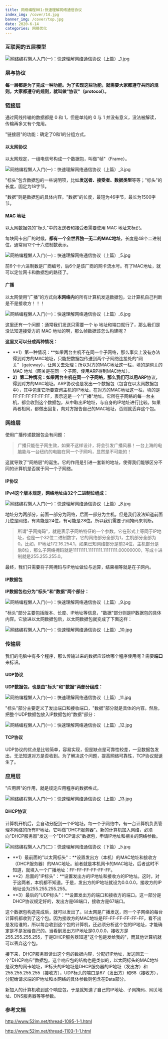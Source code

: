 ```yaml
---
title: 网络编程001:快速理解网络通信协议
index_img: /cover/14.jpg
banner_img: /cover/top.jpg
date: 2020-6-14
categories: 网络优化
---
```






### 互联网的五层模型

![网络编程懒人入门(一)：快速理解网络通信协议（上篇）_1.jpg](http://www.52im.net/data/attachment/forum/201811/01/150735oly7l6bu5cffff7h.jpg)



### 层与协议

**每一层都是为了完成一种功能。为了实现这些功能，就需要大家都遵守共同的规则。大家都遵守的规则，就叫做"协议"（protocol）。**

### 链接层

通过网线传输的数据都是 0 和 1，但是单纯的 0 与 1 并没有意义，没法被解读，传输再多又有个鬼用。

"链接层"的功能：确定了0和1的分组方式。

#### 以太网协议

以太网规定，一组电信号构成一个数据包，叫做"帧"（Frame）。

![网络编程懒人入门(一)：快速理解网络通信协议（上篇）_3.jpg](http://www.52im.net/data/attachment/forum/201811/01/150929cw8a20dzzlonkene.jpg)

"标头"包含数据包的一些说明项，比如**发送者、接受者、数据类型**等等；"标头"的长度，固定为18字节。

"数据"则是数据包的具体内容。"数据"的长度，最短为46字节，最长为1500字节。

#### MAC 地址

以太网数据包的"标头"中的发送者和接受者需要使用 MAC 地址来标识。

每块网卡出厂的时候，**都有一个全世界独一无二的MAC地址**，长度是48个二进制位，通常用12个十六进制数表示。

![网络编程懒人入门(一)：快速理解网络通信协议（上篇）_5.jpg](http://www.52im.net/data/attachment/forum/201811/01/150918zzkluk96tufsl3bs.jpg)

前6个十六进制数是厂商编号，后6个是该厂商的网卡流水号。有了MAC地址，就可以定位网卡和数据包的路径了。

#### 广播

以太网使用“广播”的方式向**本网络内**的所有计算机发送数据包，让计算机自己判断是不是接收方！！！

![网络编程懒人入门(一)：快速理解网络通信协议（上篇）_6.jpg](http://www.52im.net/data/attachment/forum/201811/01/150935p07k2g2y6y7k74e0.jpg)



这里还有一个问题：通常我们发送只需要一个 ip 地址和端口就行了，那么我们是没法知道接受方的 MAC 地址的啊，那么帧数据该怎么构建呢？

**这里又可以分成两种情况：**

- **1）第一种情况：**如果两台主机不在同一个子网络，那么事实上没有办法得到对方的MAC地址，只能把数据包传送到两个子网络连接处的"网关"（gateway），让网关去处理；所以对方的MAC地址这一栏，填的是网关的 MAC 地址（网关是在同一个子网，使用ARP得到MAC地址）。
- **2）第二种情况：**如果两台主机在同一个子网络，那么我们可以用**ARP**协议，得到对方的MAC地址。ARP协议也是发出一个数据包（包含在以太网数据包中），其中包含它所要查询主机的IP地址，在对方的MAC地址这一栏，填的是FF:FF:FF:FF:FF:FF，表示这是一个"广播"地址。它所在子网络的每一台主机，都会收到这个数据包，从中取出IP地址，与自身的IP地址进行比较。如果两者相同，都做出回复，向对方报告自己的MAC地址，否则就丢弃这个包。



### 网络层

使用广播传递数据包会有问题：

>  广播只能在子网生效，如果不这样设计，将会引发广播风暴！一台上海的电脑能与一台纽约的电脑在同一个子网吗，显然是不可能的！

这就导致了"网络层"的诞生。它的作用是引进一套新的地址，使得我们能够区分不同的计算机是否属于同一个子网络。

#### IP协议

**IPv4这个版本规定，网络地址由32个二进制位组成：**

![网络编程懒人入门(一)：快速理解网络通信协议（上篇）_8.jpg](http://www.52im.net/data/attachment/forum/201811/01/150947elp4lvaiiesuvlyu.jpg)



地址分为两部分，前面一部分为网络，后面一部分为主机。但是我们没法知道前面几位是网络，有肯能是24位，有可能是28位。所以我们需要子网掩码来判断。

> 所谓"子网掩码"，就是表示子网络特征的一个参数。它在形式上等同于IP地址，也是一个32位二进制数字，它的网络部分全部为1，主机部分全部为0。比如，IP地址172.16.254.1，如果已知网络部分是前24位，主机部分是后8位，那么子网络掩码就是11111111.11111111.11111111.00000000，写成十进制就是255.255.255.0。

最终，我们只需要将子网掩码与IP地址做位与运算，结果相等就是在子网内。

#### IP数据包

**IP数据包也分为"标头"和"数据"两个部分：**

![网络编程懒人入门(一)：快速理解网络通信协议（上篇）_9.jpg](http://www.52im.net/data/attachment/forum/201811/01/150954xykms5d9vscynnsz.jpg)



"标头"部分主要包括版本、长度、IP地址等信息，"数据"部分则是IP数据包的具体内容。它放进以太网数据包后，以太网数据包就变成了下面这样：

![网络编程懒人入门(一)：快速理解网络通信协议（上篇）_10.jpg](http://www.52im.net/data/attachment/forum/201811/01/151007ibebhdrudjqof1qp.jpg)

### 传输层

我们的电脑中有多个程序，那么传输过来的数据应该给哪个程序使用呢？需要**端口**来标识。

#### UDP协议

**UDP数据包，也是由"标头"和"数据"两部分组成：**

![网络编程懒人入门(一)：快速理解网络通信协议（上篇）_11.jpg](http://www.52im.net/data/attachment/forum/201811/01/151048jboz0nm3kommnbim.jpg)

"标头"部分主要定义了发出端口和接收端口，"数据"部分就是具体的内容。然后，把整个UDP数据包放入IP数据包的"数据"部分：

![网络编程懒人入门(一)：快速理解网络通信协议（上篇）_12.jpg](http://www.52im.net/data/attachment/forum/201811/01/151011eysfi272f6nveevs.jpg)

#### TCP协议

UDP协议的优点是比较简单，容易实现，但是缺点是可靠性较差，一旦数据包发出，无法知道对方是否收到。为了解决这个问题，提高网络可靠性，TCP协议就诞生了。

### 应用层

"应用层"的作用，就是规定应用程序的数据格式。

![网络编程懒人入门(一)：快速理解网络通信协议（上篇）_13.jpg](http://www.52im.net/data/attachment/forum/201811/01/151016iaeia7apeacny25l.jpg)

#### DHCP协议

计算机开机后，会自动分配到一个IP地址。每一个子网络中，有一台计算机负责管理本网络的所有IP地址，它叫做"DHCP服务器"。新的计算机加入网络，必须向"DHCP服务器"发送一个"DHCP请求"数据包，申请IP地址和相关的网络参数。

![网络编程懒人入门(二)：快速理解网络通信协议（下篇）_5.jpg](http://www.52im.net/data/attachment/forum/201811/01/153032wppxuuvdmupaqiy6.jpg)

- **1）最前面的"以太网标头"：**设置发出方（本机）的MAC地址和接收方（DHCP服务器）的MAC地址。前者就是本机网卡的MAC地址，后者这时不知道，就填入一个广播地址：FF-FF-FF-FF-FF-FF。
- **2）后面的"IP标头"：**设置发出方的IP地址和接收方的IP地址。这时，对于这两者，本机都不知道。于是，发出方的IP地址就设为0.0.0.0，接收方的IP地址设为255.255.255.255。
- **3）最后的"UDP标头"：**设置发出方的端口和接收方的端口。这一部分是DHCP协议规定好的，发出方是68端口，接收方是67端口。


这个数据包构造完成后，就可以发出了。以太网是广播发送，同一个子网络的每台计算机都收到了这个包。因为接收方的MAC地址是FF-FF-FF-FF-FF-FF，看不出是发给谁的，所以每台收到这个包的计算机，还必须分析这个包的IP地址，才能确定是不是发给自己的。当看到发出方IP地址是0.0.0.0，接收方是255.255.255.255，于是DHCP服务器知道"这个包是发给我的"，而其他计算机就可以丢弃这个包。

接下来，DHCP服务器读出这个包的数据内容，分配好IP地址，发送回去一个"DHCP响应"数据包。这个响应包的结构也是类似的，以太网标头的MAC地址是双方的网卡地址，IP标头的IP地址是DHCP服务器的IP地址（发出方）和255.255.255.255（接收方），UDP标头的端口是67（发出方）和68（接收方），分配给请求端的IP地址和本网络的具体参数则包含在Data部分。

新加入的计算机收到这个响应包，于是就知道了自己的IP地址、子网掩码、网关地址、DNS服务器等等参数。

### 参考文档

http://www.52im.net/thread-1095-1-1.html

http://www.52im.net/thread-1103-1-1.html
